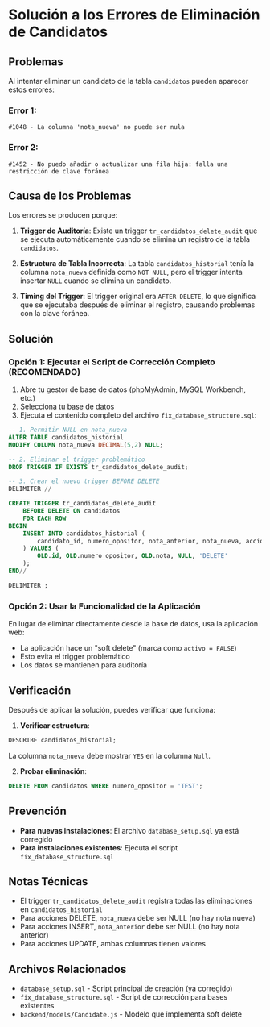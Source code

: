 # Solución a los Errores de Eliminación de Candidatos

## Problemas
Al intentar eliminar un candidato de la tabla `candidatos` pueden aparecer estos errores:

### Error 1:
```
#1048 - La columna 'nota_nueva' no puede ser nula
```

### Error 2:
```
#1452 - No puedo añadir o actualizar una fila hija: falla una restricción de clave foránea
```

## Causa de los Problemas
Los errores se producen porque:

1. **Trigger de Auditoría**: Existe un trigger `tr_candidatos_delete_audit` que se ejecuta automáticamente cuando se elimina un registro de la tabla `candidatos`.

2. **Estructura de Tabla Incorrecta**: La tabla `candidatos_historial` tenía la columna `nota_nueva` definida como `NOT NULL`, pero el trigger intenta insertar `NULL` cuando se elimina un candidato.

3. **Timing del Trigger**: El trigger original era `AFTER DELETE`, lo que significa que se ejecutaba después de eliminar el registro, causando problemas con la clave foránea.

## Solución

### Opción 1: Ejecutar el Script de Corrección Completo (RECOMENDADO)
1. Abre tu gestor de base de datos (phpMyAdmin, MySQL Workbench, etc.)
2. Selecciona tu base de datos
3. Ejecuta el contenido completo del archivo `fix_database_structure.sql`:

```sql
-- 1. Permitir NULL en nota_nueva
ALTER TABLE candidatos_historial 
MODIFY COLUMN nota_nueva DECIMAL(5,2) NULL;

-- 2. Eliminar el trigger problemático
DROP TRIGGER IF EXISTS tr_candidatos_delete_audit;

-- 3. Crear el nuevo trigger BEFORE DELETE
DELIMITER //

CREATE TRIGGER tr_candidatos_delete_audit
    BEFORE DELETE ON candidatos
    FOR EACH ROW
BEGIN
    INSERT INTO candidatos_historial (
        candidato_id, numero_opositor, nota_anterior, nota_nueva, accion
    ) VALUES (
        OLD.id, OLD.numero_opositor, OLD.nota, NULL, 'DELETE'
    );
END//

DELIMITER ;
```

### Opción 2: Usar la Funcionalidad de la Aplicación
En lugar de eliminar directamente desde la base de datos, usa la aplicación web:
- La aplicación hace un "soft delete" (marca como `activo = FALSE`)
- Esto evita el trigger problemático
- Los datos se mantienen para auditoría

## Verificación
Después de aplicar la solución, puedes verificar que funciona:

1. **Verificar estructura**:
```sql
DESCRIBE candidatos_historial;
```
La columna `nota_nueva` debe mostrar `YES` en la columna `Null`.

2. **Probar eliminación**:
```sql
DELETE FROM candidatos WHERE numero_opositor = 'TEST';
```

## Prevención
- **Para nuevas instalaciones**: El archivo `database_setup.sql` ya está corregido
- **Para instalaciones existentes**: Ejecuta el script `fix_database_structure.sql`

## Notas Técnicas
- El trigger `tr_candidatos_delete_audit` registra todas las eliminaciones en `candidatos_historial`
- Para acciones DELETE, `nota_nueva` debe ser NULL (no hay nota nueva)
- Para acciones INSERT, `nota_anterior` debe ser NULL (no hay nota anterior)
- Para acciones UPDATE, ambas columnas tienen valores

## Archivos Relacionados
- `database_setup.sql` - Script principal de creación (ya corregido)
- `fix_database_structure.sql` - Script de corrección para bases existentes
- `backend/models/Candidate.js` - Modelo que implementa soft delete
